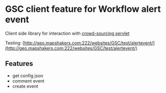 # GSC client feature for Workflow alert event
Client side library for interaction with [crowd-sourcing servlet](https://github.com/GeoSmartCity-CIP/crowd-sourcing)


Testing: [http://geo.mapshakers.com:222/websites/GSC/test/alertevent/](http://geo.mapshakers.com:222/websites/GSC/test/alertevent/)


## Features
* get config json
* comment event
* create event
